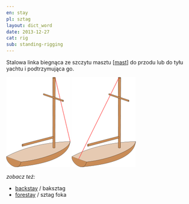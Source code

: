 ```yaml
---
en: stay
pl: sztag
layout: dict_word
date: 2013-12-27
cat: rig
sub: standing-rigging
---
```


Stalowa linka biegnąca ze szczytu masztu [[mast](/dict/mast.html)] do przodu lub do tyłu yachtu i podtrzymująca go.

![stay](/img/dict/stay.png)
![backstay](/img/dict/backstay.png)

*zobacz też:*

* [backstay](/dict/backstay.html) / baksztag
* [forestay](/dict/forestay.html) / sztag foka

